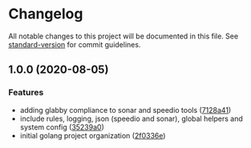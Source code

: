 # Changelog

All notable changes to this project will be documented in this file. See [standard-version](https://github.com/conventional-changelog/standard-version) for commit guidelines.

## 1.0.0 (2020-08-05)


### Features

* adding glabby compliance to sonar and speedio tools ([7128a41](https://github.com/lpmatos/glabby/commit/7128a414f2b01b2d8cfa155f8a17f3a5542bbaa0))
* include rules, logging, json (speedio and sonar), global helpers and system config ([35239a0](https://github.com/lpmatos/glabby/commit/35239a044ebeccf2ce2504c96a18a3eabcd8f896))
* initial golang project organization ([2f0336e](https://github.com/lpmatos/glabby/commit/2f0336e24ff70ea1f385d81c61cdfedb1c418160))
